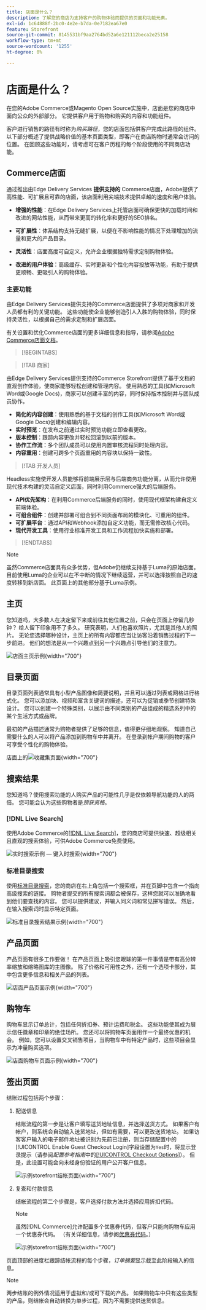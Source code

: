 ```yaml
---
title: 店面是什么？
description: 了解您的商店为支持客户的购物体验而提供的页面和功能元素。
exl-id: 1c64888f-2bc0-4e2e-b7da-0e7182ea67e0
feature: Storefront
source-git-commit: 8145531bf9aa2764bd52a6e121112beca2e25158
workflow-type: tm+mt
source-wordcount: '1255'
ht-degree: 0%

---
```


# 店面是什么？

在您的Adobe Commerce或Magento Open Source实施中，店面是您的商店中面向公众的外部部分。 它提供客户用于购物和购买的内容和功能组件。

客户进行销售的路径有时称为&#x200B;_购买路径_，您的店面包括供客户完成此路径的组件。 以下部分概述了提供战略价值的基本页面类型，即客户在商店购物时通常会访问的位置。 在回顾这些功能时，请考虑可在客户历程的每个阶段使用的不同商店功能。

## Commerce店面

通过推出由Edge Delivery Services **提供支持的** Commerce店面，Adobe提供了高性能、可扩展且可靠的店面，该店面利用尖端技术提供卓越的速度和用户体验。

- **增强的性能**：在Edge Delivery Services上托管店面可确保更快的加载时间和改进的网站性能，从而带来更高的转化率和更好的SEO排名。

- **可扩展性**：体系结构支持无缝扩展，以便在不影响性能的情况下处理增加的流量和更大的产品目录。

- **灵活性**：店面高度可自定义，允许企业根据独特需求定制购物体验。

- **改进的用户体验**：高级缓存、实时更新和个性化内容投放等功能，有助于提供更顺畅、更吸引人的购物体验。

### 主要功能

由Edge Delivery Services提供支持的Commerce店面提供了多项对商家和开发人员都有利的关键功能。 这些功能使企业能够创造引人入胜的购物体验，同时保持灵活性，以根据自己的需求定制和扩展店面。

有关设置和优化Commerce店面的更多详细信息和指导，请参阅[Adobe Commerce店面文档](https://experienceleague.adobe.com/zh-hans/docs/commerce)。

>[!BEGINTABS]

>[!TAB 商家]

由Edge Delivery Services提供支持的Commerce Storefront提供了基于文档的直观创作体验，使商家能够轻松创建和管理内容。 使用熟悉的工具(如Microsoft Word或Google Docs)，商家可以创建丰富的内容，同时保持版本控制并与团队成员协作。

- **简化的内容创建**：使用熟悉的基于文档的创作工具(如Microsoft Word或Google Docs)创建和编辑内容。
- **实时预览**：在发布之前通过实时预览功能立即查看更改。
- **版本控制**：跟踪内容更改并轻松回滚到以前的版本。
- **协作工作流**：多个团队成员可以使用内置审核流程同时处理内容。
- **内容重用**：创建可跨多个页面重用的内容块以保持一致性。

>[!TAB 开发人员]

Headless实施使开发人员能够将前端展示层与后端商务功能分离，从而允许使用现代技术构建的灵活自定义店面，同时利用Commerce强大的后端服务。

- **API优先架构**：在利用Commerce后端服务的同时，使用现代框架构建自定义前端体验。
- **可组合组件**：创建并部署可组合到不同页面布局的模块化、可重用的组件。
- **可扩展平台**：通过API和Webhook添加自定义功能，而无需修改核心代码。
- **现代开发工具**：使用行业标准开发工具和工作流程加快实施和部署。

>[!ENDTABS]

>[!NOTE]
>
>虽然Commerce店面具有众多优势，但Adobe仍继续支持基于Luma的原始店面。 目前使用Luma的企业可以在不中断的情况下继续运营，并可以选择按照自己的速度转移到新店面。 此页面上的其他部分基于Luma示例。

## 主页

您知道吗，大多数人在决定留下来或前往其他位置之前，只会在页面上停留几秒钟？ 给人留下印象用不了多久。 研究表明，人们也喜欢照片，尤其是其他人的照片。 无论您选择哪种设计，主页上的所有内容都应当让访客沿着销售过程的下一步前进。 他们的想法是从一个兴趣点到另一个兴趣点引导他们的注意力。

![店面主页示例](./assets/storefront-homepage-full.png){width="700"}

## 目录页面

目录页面列表通常具有小型产品图像和简要说明，并且可以通过列表或网格进行格式化。 您可以添加块、视频和富含关键词的描述，还可以为促销或季节创建特殊设计。 您可以创建一个特殊类别，以展示由不同类别的产品组成的精选系列中的某个生活方式或品牌。

最初的产品描述通常为购物者提供了足够的信息，值得更仔细地观察。 知道自己需要什么的人可以将产品添加到购物车中并离开。 在登录到帐户期间购物的客户可享受个性化的购物体验。

店面上的![收藏集页面](./assets/storefront-collection-page.png){width="700"}

## 搜索结果

您知道吗？使用搜索功能的人购买产品的可能性几乎是仅依赖导航功能的人的两倍。 您可能会认为这些购物者是&#x200B;_预获资格_。

### [!DNL Live Search]

使用Adobe Commerce的[[!DNL Live Search]](https://experienceleague.adobe.com/zh-hans/docs/commerce/live-search/overview)，您的商店可提供快速、超级相关且直观的搜索体验，可供Adobe Commerce免费使用。

![实时搜索示例 — 键入时搜索](./assets/storefront-search-as-you-type.png){width="700"}

### 标准目录搜索

使用[标准目录搜索](../catalog/search.md)，您的商店在右上角包括一个搜索框，并在页脚中包含一个指向高级搜索的链接。 购物者提交的所有搜索词都会被保存，这样您就可以准确地看到他们要查找的内容。 您可以提供建议，并输入同义词和常见拼写错误。 然后，在输入搜索词时显示特定页面。

![标准目录搜索结果示例](./assets/storefront-search-results-page-full.png){width="700"}

## 产品页面

产品页面有很多工作要做！ 在产品页面上吸引您眼球的第一件事情是带有高分辨率缩放和缩略图库的主图像。 除了价格和可用性之外，还有一个选项卡部分，其中包含更多信息和相关产品的列表。

![店面产品页面示例](./assets/storefront-product-page-full-m.png){width="700"}

## 购物车

购物车显示订单总计，包括任何折扣券、预计运费和税金。 这些功能使其成为展示信任徽章和印章的绝佳场所。 您还可以将购物车页面用作一个最终优惠的机会。 例如，您可以设置交叉销售项目，当购物车中有特定产品时，这些项目会显示为冲量购买选项。

![店面购物车页面示例](./assets/storefront-cart-full.png){width="700"}

## 签出页面

结账过程包括两个步骤：

1. 配送信息

   结账流程的第一步是让客户填写送货地址信息，并选择送货方式。 如果客户有帐户，则系统会自动输入送货地址，但如有需要，可以更改送货地址。
如果访客客户输入的电子邮件地址被识别为先前已注册，则当存储配置中的[!UICONTROL Enable Guest Checkout Login]字段设置为`Yes`时，将显示登录提示（请参阅&#x200B;_配置参考指南_&#x200B;中的[[!UICONTROL Checkout Options]](../configuration-reference/sales/checkout.md#checkout-options)）。 但是，此设置可能会向未经身份验证的用户公开客户信息。

   ![示例storefront结帐页面](./assets/storefront-checkout-shipping-full.png){width="700"}

1. 复查和付款信息

   结帐流程的第二个步骤是，客户选择付款方法并选择应用折扣代码。

   >[!NOTE]
   >
   >虽然[!DNL Commerce]允许配置多个优惠券代码，但客户只能向购物车应用一个优惠券代码。 （有关详细信息，请参阅[优惠券代码](../merchandising-promotions/price-rules-cart-coupon.md#coupon-codes)。）

   ![示例storefront结帐页面](./assets/storefront-checkout-payment-full.png){width="700"}

页面顶部的进度栏跟踪结帐流程的每个步骤，_订单摘要_&#x200B;显示截至此阶段输入的信息。

>[!NOTE]
>
>两步结账的例外情况适用于虚拟和/或可下载的产品。 如果购物车中只有这些类型的产品，则结帐会自动转换为单步过程，因为不需要提供送货信息。
